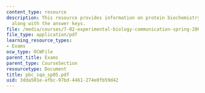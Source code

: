 ```yaml
---
content_type: resource
description: This resource provides information on protein biochemistry study questions
  along with the answer keys.
file: /media/courses/7-02-experimental-biology-communication-spring-2005/3dda501eafbc97bd4461274e0fb59d42_pbc_sqa_sp05.pdf
file_type: application/pdf
learning_resource_types:
- Exams
ocw_type: OCWFile
parent_title: Exams
parent_type: CourseSection
resourcetype: Document
title: pbc_sqa_sp05.pdf
uid: 3dda501e-afbc-97bd-4461-274e0fb59d42
---
```

